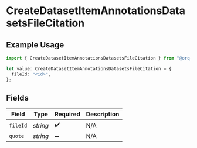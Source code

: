 # CreateDatasetItemAnnotationsDatasetsFileCitation

## Example Usage

```typescript
import { CreateDatasetItemAnnotationsDatasetsFileCitation } from "@orq-ai/node/models/operations";

let value: CreateDatasetItemAnnotationsDatasetsFileCitation = {
  fileId: "<id>",
};
```

## Fields

| Field              | Type               | Required           | Description        |
| ------------------ | ------------------ | ------------------ | ------------------ |
| `fileId`           | *string*           | :heavy_check_mark: | N/A                |
| `quote`            | *string*           | :heavy_minus_sign: | N/A                |
